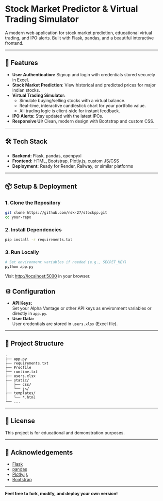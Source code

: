 # Stock Market Predictor & Virtual Trading Simulator

A modern web application for stock market prediction, educational virtual trading, and IPO alerts. Built with Flask, pandas, and a beautiful interactive frontend.

---

## 🚀 Features

- **User Authentication:** Signup and login with credentials stored securely in Excel.
- **Stock Market Prediction:** View historical and predicted prices for major Indian stocks.
- **Virtual Trading Simulator:**  
  - Simulate buying/selling stocks with a virtual balance.
  - Real-time, interactive candlestick chart for your portfolio value.
  - All trading logic is client-side for instant feedback.
- **IPO Alerts:** Stay updated with the latest IPOs.
- **Responsive UI:** Clean, modern design with Bootstrap and custom CSS.

---

## 🛠️ Tech Stack

- **Backend:** Flask, pandas, openpyxl
- **Frontend:** HTML, Bootstrap, Plotly.js, custom JS/CSS
- **Deployment:** Ready for Render, Railway, or similar platforms

---

## 📦 Setup & Deployment

### 1. **Clone the Repository**
```bash
git clone https://github.com/rsk-27/stockpp.git
cd your-repo
```

### 2. **Install Dependencies**
```bash
pip install -r requirements.txt
```

### 3. **Run Locally**
```bash
# Set environment variables if needed (e.g., SECRET_KEY)
python app.py
```
Visit [http://localhost:5000](http://localhost:5000) in your browser.

## ⚙️ Configuration

- **API Keys:**  
  Set your Alpha Vantage or other API keys as environment variables or directly in `app.py`.
- **User Data:**  
  User credentials are stored in `users.xlsx` (Excel file).

---

## 📁 Project Structure

```
.
├── app.py
├── requirements.txt
├── Procfile
├── runtime.txt
├── users.xlsx
├── static/
│   ├── css/
│   └── js/
├── templates/
│   └── *.html
└── ...
```

---

## 📝 License

This project is for educational and demonstration purposes.

---

## 🙏 Acknowledgements

- [Flask](https://flask.palletsprojects.com/)
- [pandas](https://pandas.pydata.org/)
- [Plotly.js](https://plotly.com/javascript/)
- [Bootstrap](https://getbootstrap.com/)

---

**Feel free to fork, modify, and deploy your own version!**
